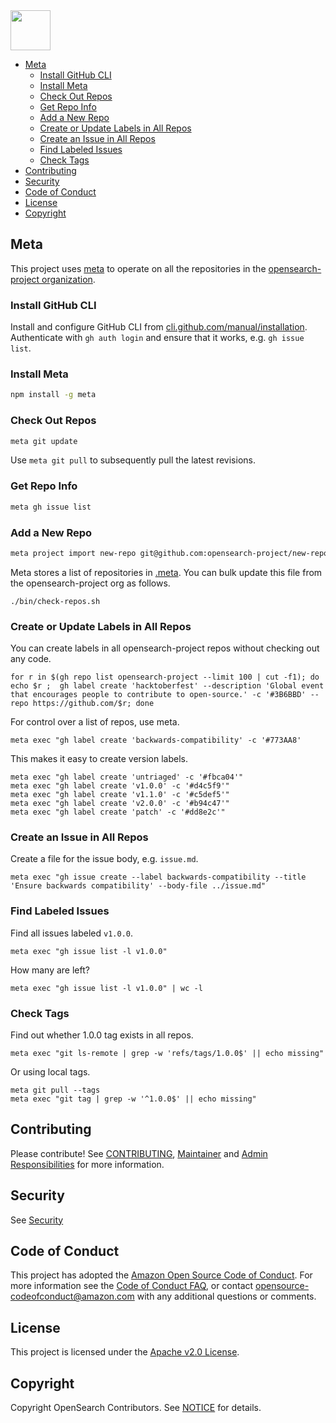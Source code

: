 <img src="https://opensearch.org/assets/img/opensearch-logo-themed.svg" height="64px">

- [Meta](#meta)
  - [Install GitHub CLI](#install-github-cli)
  - [Install Meta](#install-meta)
  - [Check Out Repos](#check-out-repos)
  - [Get Repo Info](#get-repo-info)
  - [Add a New Repo](#add-a-new-repo)
  - [Create or Update Labels in All Repos](#create-or-update-labels-in-all-repos)
  - [Create an Issue in All Repos](#create-an-issue-in-all-repos)
  - [Find Labeled Issues](#find-labeled-issues)
  - [Check Tags](#check-tags)
- [Contributing](#contributing)
- [Security](#security)
- [Code of Conduct](#code-of-conduct)
- [License](#license)
- [Copyright](#copyright)

## Meta

This project uses [meta](https://github.com/mateodelnorte/meta) to operate on all the repositories in the [opensearch-project organization](https://github.com/opensearch-project/).

### Install GitHub CLI

Install and configure GitHub CLI from [cli.github.com/manual/installation](https://cli.github.com/manual/installation). Authenticate with `gh auth login` and ensure that it works, e.g. `gh issue list`.

### Install Meta

```sh
npm install -g meta
```

### Check Out Repos

```sh
meta git update
```

Use `meta git pull` to subsequently pull the latest revisions.

### Get Repo Info

```sh
meta gh issue list
```

### Add a New Repo

```sh
meta project import new-repo git@github.com:opensearch-project/new-repo.git
```

Meta stores a list of repositories in [.meta](.meta). You can bulk update this file from the opensearch-project org as follows.

```
./bin/check-repos.sh
```

### Create or Update Labels in All Repos

You can create labels in all opensearch-project repos without checking out any code.

```
for r in $(gh repo list opensearch-project --limit 100 | cut -f1); do echo $r ;  gh label create 'hacktoberfest' --description 'Global event that encourages people to contribute to open-source.' -c '#3B6BBD' --repo https://github.com/$r; done
```

For control over a list of repos, use meta.

```
meta exec "gh label create 'backwards-compatibility' -c '#773AA8'
```

This makes it easy to create version labels.

```
meta exec "gh label create 'untriaged' -c '#fbca04'"
meta exec "gh label create 'v1.0.0' -c '#d4c5f9'"
meta exec "gh label create 'v1.1.0' -c '#c5def5'"
meta exec "gh label create 'v2.0.0' -c '#b94c47'"
meta exec "gh label create 'patch' -c '#dd8e2c'"
```

### Create an Issue in All Repos

Create a file for the issue body, e.g. `issue.md`.

```
meta exec "gh issue create --label backwards-compatibility --title 'Ensure backwards compatibility' --body-file ../issue.md"
```

### Find Labeled Issues

Find all issues labeled `v1.0.0`.

```
meta exec "gh issue list -l v1.0.0"
```

How many are left?

```
meta exec "gh issue list -l v1.0.0" | wc -l
```

### Check Tags

Find out whether 1.0.0 tag exists in all repos.

```
meta exec "git ls-remote | grep -w 'refs/tags/1.0.0$' || echo missing"
```

Or using local tags.

```
meta git pull --tags
meta exec "git tag | grep -w '^1.0.0$' || echo missing"
```

## Contributing

Please contribute! See [CONTRIBUTING](CONTRIBUTING.md), [Maintainer](MAINTAINERS.md) and [Admin Responsibilities](ADMINS.md) for more information.

## Security

See [Security](SECURITY.md)

## Code of Conduct

This project has adopted the [Amazon Open Source Code of Conduct](CODE_OF_CONDUCT.md). For more information see the [Code of Conduct FAQ](https://aws.github.io/code-of-conduct-faq), or contact [opensource-codeofconduct@amazon.com](mailto:opensource-codeofconduct@amazon.com) with any additional questions or comments.

## License

This project is licensed under the [Apache v2.0 License](LICENSE.txt).

## Copyright

Copyright OpenSearch Contributors. See [NOTICE](NOTICE.txt) for details.